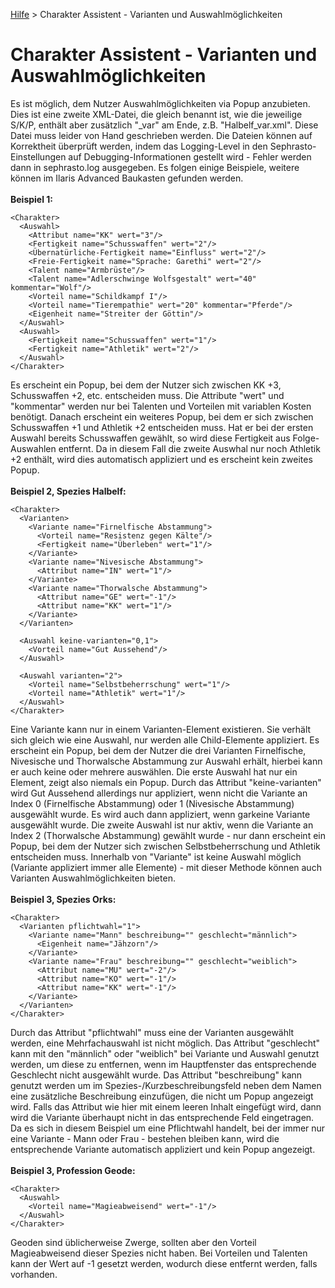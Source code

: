 [Hilfe](Help.md) > Charakter Assistent - Varianten und Auswahlmöglichkeiten

# Charakter Assistent - Varianten und Auswahlmöglichkeiten
Es ist möglich, dem Nutzer Auswahlmöglichkeiten via Popup anzubieten. Dies ist eine zweite XML-Datei, die gleich benannt ist, wie die jeweilige S/K/P, enthält aber zusätzlich "_var" am Ende, z.B. "Halbelf_var.xml". Diese Datei muss leider von Hand geschrieben werden. Die Dateien können auf Korrektheit überprüft werden, indem das Logging-Level in den Sephrasto-Einstellungen auf Debugging-Informationen gestellt wird - Fehler werden dann in sephrasto.log ausgegeben. Es folgen einige Beispiele, weitere können im Ilaris Advanced Baukasten gefunden werden.
<br />
<br />
**Beispiel 1:**

```
<Charakter>
  <Auswahl>
    <Attribut name="KK" wert="3"/>
    <Fertigkeit name="Schusswaffen" wert="2"/>
    <Übernatürliche-Fertigkeit name="Einfluss" wert="2"/>
    <Freie-Fertigkeit name="Sprache: Garethi" wert="2"/>
    <Talent name="Armbrüste"/>
    <Talent name="Adlerschwinge Wolfsgestalt" wert="40" kommentar="Wolf"/>
    <Vorteil name="Schildkampf I"/>
    <Vorteil name="Tierempathie" wert="20" kommentar="Pferde"/>
    <Eigenheit name="Streiter der Göttin"/> 
  </Auswahl>
  <Auswahl>
    <Fertigkeit name="Schusswaffen" wert="1"/>
    <Fertigkeit name="Athletik" wert="2"/>
  </Auswahl>
</Charakter>
```

Es erscheint ein Popup, bei dem der Nutzer sich zwischen KK +3, Schusswaffen +2, etc. entscheiden muss. Die Attribute "wert" und "kommentar" werden nur bei Talenten und Vorteilen mit variablen Kosten benötigt.
Danach erscheint ein weiteres Popup, bei dem er sich zwischen Schusswaffen +1 und Athletik +2 entscheiden muss. Hat er bei der ersten Auswahl bereits Schusswaffen gewählt, so wird diese Fertigkeit aus Folge-Auswahlen entfernt. Da in diesem Fall die zweite Auswhal nur noch Athletik +2 enthält, wird dies automatisch appliziert und es erscheint kein zweites Popup.
<br />
<br />
**Beispiel 2, Spezies Halbelf:**

```
<Charakter>
  <Varianten>
    <Variante name="Firnelfische Abstammung">
      <Vorteil name="Resistenz gegen Kälte"/>
      <Fertigkeit name="Überleben" wert="1"/>
    </Variante>
    <Variante name="Nivesische Abstammung">
      <Attribut name="IN" wert="1"/>
    </Variante>
    <Variante name="Thorwalsche Abstammung">
      <Attribut name="GE" wert="-1"/>
      <Attribut name="KK" wert="1"/>
    </Variante>
  </Varianten>

  <Auswahl keine-varianten="0,1">
    <Vorteil name="Gut Aussehend"/>
  </Auswahl>
   
  <Auswahl varianten="2">
    <Vorteil name="Selbstbeherrschung" wert="1"/>
    <Vorteil name="Athletik" wert="1"/>
  </Auswahl>
</Charakter>
```
Eine Variante kann nur in einem Varianten-Element existieren. Sie verhält sich gleich wie eine Auswahl, nur werden alle Child-Elemente appliziert. Es erscheint ein Popup, bei dem der Nutzer die drei Varianten Firnelfische, Nivesische und Thorwalsche Abstammung zur Auswahl erhält, hierbei kann er auch keine oder mehrere auswählen.
Die erste Auswahl hat nur ein Element, zeigt also niemals ein Popup. Durch das Attribut "keine-varianten" wird Gut Aussehend allerdings nur appliziert, wenn nicht die Variante an Index 0 (Firnelfische Abstammung) oder 1 (Nivesische Abstammung) ausgewählt wurde. Es wird auch dann appliziert, wenn garkeine Variante ausgewählt wurde.
Die zweite Auswahl ist nur aktiv, wenn die Variante an Index 2 (Thorwalsche Abstammung) gewählt wurde - nur dann erscheint ein Popup, bei dem der Nutzer sich zwischen Selbstbeherrschung und Athletik entscheiden muss. Innerhalb von "Variante" ist keine Auswahl möglich (Variante appliziert immer alle Elemente) - mit dieser Methode können auch Varianten Auswahlmöglichkeiten bieten.
<br />
<br />
**Beispiel 3, Spezies Orks:**
```
<Charakter>
  <Varianten pflichtwahl="1">
    <Variante name="Mann" beschreibung="" geschlecht="männlich">
      <Eigenheit name="Jähzorn"/>
    </Variante>
    <Variante name="Frau" beschreibung="" geschlecht="weiblich">
      <Attribut name="MU" wert="-2"/>
      <Attribut name="KO" wert="-1"/>
      <Attribut name="KK" wert="-1"/>
    </Variante>
  </Varianten>
</Charakter>
```
Durch das Attribut "pflichtwahl" muss eine der Varianten ausgewählt werden, eine Mehrfachauswahl ist nicht möglich.
Das Attribut "geschlecht" kann mit den "männlich" oder "weiblich" bei Variante und Auswahl genutzt werden, um diese zu entfernen, wenn im Hauptfenster das entsprechende Geschlecht nicht ausgewählt wurde.
Das Attribut "beschreibung" kann genutzt werden um im Spezies-/Kurzbeschreibungsfeld neben dem Namen eine zusätzliche Beschreibung einzufügen, die nicht um Popup angezeigt wird. Falls das Attribut wie hier mit einem leeren Inhalt eingefügt wird, dann wird die Variante überhaupt nicht in das entsprechende Feld eingetragen.
Da es sich in diesem Beispiel um eine Pflichtwahl handelt, bei der immer nur eine Variante - Mann oder Frau - bestehen bleiben kann, wird die entsprechende Variante automatisch appliziert und kein Popup angezeigt.
<br />
<br />
**Beispiel 3, Profession Geode:**
```
<Charakter>
  <Auswahl>
    <Vorteil name="Magieabweisend" wert="-1"/>
  </Auswahl>
</Charakter>
```
Geoden sind üblicherweise Zwerge, sollten aber den Vorteil Magieabweisend dieser Spezies nicht haben. Bei Vorteilen und Talenten kann der Wert auf -1 gesetzt werden, wodurch diese entfernt werden, falls vorhanden.